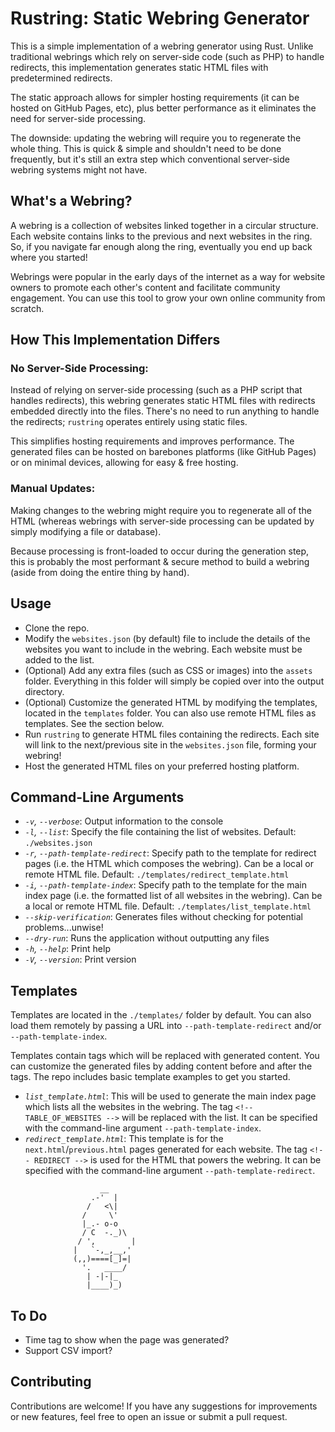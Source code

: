# Rustring: Static Webring Generator

This is a simple implementation of a webring generator using Rust. Unlike traditional webrings which rely on server-side code (such as PHP) to handle redirects, this implementation generates static HTML files with predetermined redirects.

The static approach allows for simpler hosting requirements (it can be hosted on GitHub Pages, etc), plus better performance as it eliminates the need for server-side processing. 

The downside: updating the webring will require you to regenerate the whole thing. This is quick & simple and shouldn't need to be done frequently, but it's still an extra step which conventional server-side webring systems might not have. 

## What's a Webring?

A webring is a collection of websites linked together in a circular structure. Each website contains links to the previous and next websites in the ring. So, if you navigate far enough along the ring, eventually you end up back where you started! 

Webrings were popular in the early days of the internet as a way for website owners to promote each other's content and facilitate community engagement. You can use this tool to grow your own online community from scratch. 

## How This Implementation Differs

### No Server-Side Processing: 

Instead of relying on server-side processing (such as a PHP script that handles redirects), this webring generates static HTML files with redirects embedded directly into the files. There's no need to run anything to handle the redirects; `rustring` operates entirely using static files. 

This simplifies hosting requirements and improves performance. The generated files can be hosted on barebones platforms (like GitHub Pages) or on minimal devices, allowing for easy & free hosting.

### Manual Updates: 

Making changes to the webring might require you to regenerate all of the HTML (whereas webrings with server-side processing can be updated by simply modifying a file or database).

Because processing is front-loaded to occur during the generation step, this is probably the most performant & secure method to build a webring (aside from doing the entire thing by hand). 

## Usage

- Clone the repo.
- Modify the `websites.json` (by default) file to include the details of the websites you want to include in the webring. Each website must be added to the list. 
- (Optional) Add any extra files (such as CSS or images) into the `assets` folder. Everything in this folder will simply be copied over into the output directory. 
- (Optional) Customize the generated HTML by modifying the templates, located in the `templates` folder. You can also use remote HTML files as templates. See the section below. 
- Run `rustring` to generate HTML files containing the redirects. Each site will link to the next/previous site in the `websites.json` file, forming your webring! 
- Host the generated HTML files on your preferred hosting platform. 

## Command-Line Arguments

- *`-v`, `--verbose`*: Output information to the console
- *`-l`, `--list`*: Specify the file containing the list of websites. Default: `./websites.json`
- *`-r`, `--path-template-redirect`*: Specify path to the template for redirect pages (i.e. the HTML which composes the webring). Can be a local or remote HTML file. Default: `./templates/redirect_template.html`
- *`-i`, `--path-template-index`*: Specify path to the template for the main index page (i.e. the formatted list of all websites in the webring). Can be a local or remote HTML file. Default: `./templates/list_template.html`
- *`--skip-verification`*: Generates files without checking for potential problems...unwise!
- *`--dry-run`*: Runs the application without outputting any files
- *`-h`, `--help`*: Print help
- *`-V`, `--version`*: Print version

## Templates

Templates are located in the `./templates/` folder by default. You can also load them remotely by passing a URL into `--path-template-redirect` and/or `--path-template-index`.

Templates contain tags which will be replaced with generated content. You can customize the generated files by adding content before and after the tags. The repo includes basic template examples to get you started. 

- *`list_template.html`*: This will be used to generate the main index page which lists all the websites in the webring. The tag `<!-- TABLE_OF_WEBSITES -->` will be replaced with the list. It can be specified with the command-line argument `--path-template-index`.
- *`redirect_template.html`*: This template is for the `next.html`/`previous.html` pages generated for each website. The tag `<!-- REDIRECT -->` is used for the HTML that powers the webring. It can be specified with the command-line argument `--path-template-redirect`.

```
                    __
                  .-'  |
                 /   <\|
                /     \'
                |_.- o-o
                / C  -._)\
               / ',        |
              |   `-,_,__,'
              (,,)====[_]=|
                '.   ____/
                 | -|-|_
                 |____)_)
```

## To Do 
- Time tag to show when the page was generated?
- Support CSV import?

## Contributing

Contributions are welcome! If you have any suggestions for improvements or new features, feel free to open an issue or submit a pull request.
